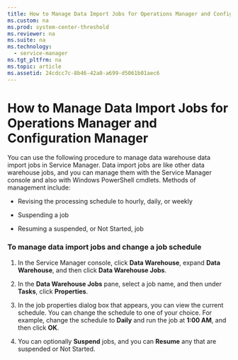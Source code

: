 ```yaml
---
title: How to Manage Data Import Jobs for Operations Manager and Configuration Manager
ms.custom: na
ms.prod: system-center-threshold
ms.reviewer: na
ms.suite: na
ms.technology: 
  - service-manager
ms.tgt_pltfrm: na
ms.topic: article
ms.assetid: 24cdcc7c-8b46-42a0-a699-d5061b01aec6
---
```

# How to Manage Data Import Jobs for Operations Manager and Configuration Manager
You can use the following procedure to manage data warehouse data import jobs in Service Manager. Data import jobs are like other data warehouse jobs, and you can manage them with the Service Manager console and also with Windows PowerShell cmdlets. Methods of management include:

-   Revising the processing schedule to hourly, daily, or weekly

-   Suspending a job

-   Resuming a suspended, or Not Started, job

### To manage data import jobs and change a job schedule

1.  In the Service Manager console, click **Data Warehouse**, expand **Data Warehouse**, and then click **Data Warehouse Jobs**.

2.  In the **Data Warehouse Jobs** pane, select a job name, and then under **Tasks**, click **Properties**.

3.  In the job properties dialog box that appears, you can view the current schedule. You can change the schedule to one of your choice. For example, change the schedule to **Daily** and run the job at **1:00 AM**, and then click **OK**.

4.  You can optionally **Suspend** jobs, and you can **Resume** any that are suspended or Not Started.


